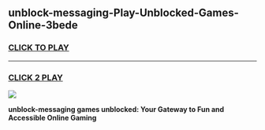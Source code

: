 
## unblock-messaging-Play-Unblocked-Games-Online-3bede
<h3>
<a href="https://premium76.site?title=unblock-messaging&ref=25A">CLICK TO PLAY</a></h3>
<hr>

<h3>
<a href="https://premium76.site?title=unblock-messaging&ref=25A">CLICK 2 PLAY</a>
  
</h3>

<a href="https://premium76.site?title=unblock-messaging&ref=25A"><img src="https://clearcache.store/games.png"></a>


**unblock-messaging games unblocked: Your Gateway to Fun and Accessible Online Gaming**
